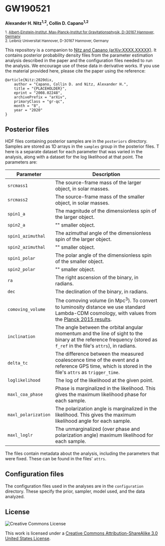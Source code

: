 # GW190521
**Alexander H. Nitz<sup>1,2</sup>, Collin D. Capano<sup>1,2</sup>**

 <sub>1. [Albert-Einstein-Institut, Max-Planck-Institut for Gravitationsphysik, D-30167 Hannover, Germany](http://www.aei.mpg.de/obs-rel-cos)</sub>  
 <sub>2. Leibniz Universitat Hannover, D-30167 Hannover, Germany</sub> 

This repository is a companion to [Nitz and Capano (arXiv:XXXX.XXXXX)](https://arxiv.org/abs/XXXX.XXXXX). 
It contains posterior probability density files from the parameter estimation analysis described in the paper and the
configuration files needed to run the analysis. We encourage use of these data in derivative works. 
If you use the material provided here, please cite the paper using the reference:

```
@article{Nitz:2020dix,
    author = "Capano, Collin D. and Nitz, Alexander H.",
    title = "{PLACEHOLDER}",
    eprint = "2008.02248",
    archivePrefix = "arXiv",
    primaryClass = "gr-qc",
    month = "8",
    year = "2020"
}
```

## Posterior files ##

HDF files containing posterior samples are in the `posteriors` directory. Samples are stored as 1D arrays in the `samples` group in the posterior files. T
here is a separate dataset for each parameter that was varied in the analysis, along with a dataset for the log likelihood at that point. The parameters are:

Parameter | Description
--------- | -----------
`srcmass1` | The source-frame mass of the larger object, in solar masses.
`srcmass2` | The source-frame mass of the smaller object, in solar masses.
`spin1_a` | The magnitude of the dimensionless spin of the larger object.
`spin2_a` | "" smaller object.
`spin1_azimuthal` | The azimuthal angle of the dimensionless spin of the larger object.
`spin2_azimuthal` | "" smaller object.
`spin1_polar`| The polar angle of the dimensionless spin of the smaller object.
`spin2_polar` | "" smaller object.
`ra` | The right ascension of the binary, in radians.
`dec` | The declination of the binary, in radians.
`comoving_volume` | The comoving volume (in Mpc<sup>3</sup>). To convert to luminosity distance we use standard Lambda-CDM cosmology, with values from the [Planck 2015 results](https://doi.org/10.1051/0004-6361/201525830).
`inclination` | The angle between the orbital angular momentum and the line of sight to the binary at the reference frequency (stored as `f_ref` in the file's `attrs`), in radians.
`delta_tc` | The difference between the measured coalescence time of the event and a reference GPS time, which is stored in the file's `attrs` as `trigger_time`.
`loglikelihood` | The log of the likelihood at the given point.
`maxl_coa_phase` | Phase is marginalized in the likelihood. This gives the maximum likelihood phase for each sample.
`maxl_polarization` | The polarization angle is marginalized in the likelihood. This gives the maximum likelihood angle for each sample.
`maxl_loglr` | The unmarginalized (over phase and polarization angle) maximum likelihood for each sample. 

The files contain metadata about the analysis, including the parameters that were fixed. These can be found in the files' `attrs`.

## Configuration files

The configuration files used in the analyses are in the `configuration` directory. These specify the prior, sampler, model used, and the data analyzed. 

## License ##
![Creative Commons License](https://i.creativecommons.org/l/by-sa/3.0/us/88x31.png "Creative Commons License")

This work is licensed under a [Creative Commons Attribution-ShareAlike 3.0 United States License](http://creativecommons.org/licenses/by-sa/3.0/us/).

